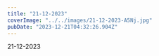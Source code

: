 ```yaml
---
title: "21-12-2023"
coverImage: "../../images/21-12-2023-A5Nj.jpg"
pubDate: "2023-12-21T04:32:26.904Z"
---
```


21-12-2023
